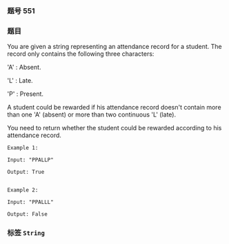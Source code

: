 ### 题号 551

### 题目

You are given a string representing an attendance record for a student. The record only contains the following three characters:

'A' : Absent.

'L' : Late.

'P' : Present.

A student could be rewarded if his attendance record doesn't contain more than one 'A' (absent) or more than two continuous 'L' (late).


You need to return whether the student could be rewarded according to his attendance record.


    Example 1:

    Input: "PPALLP"

    Output: True


    Example 2:

    Input: "PPALLL"

    Output: False


### 标签 ```String```
